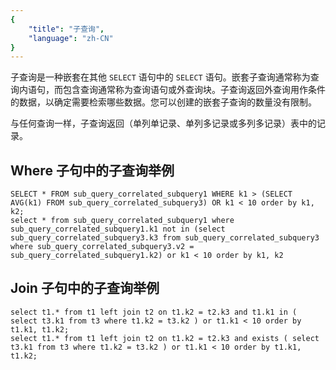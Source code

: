 ```yaml
---
{
    "title": "子查询",
    "language": "zh-CN"
}
---
```


<!-- 
Licensed to the Apache Software Foundation (ASF) under one
or more contributor license agreements.  See the NOTICE file
distributed with this work for additional information
regarding copyright ownership.  The ASF licenses this file
to you under the Apache License, Version 2.0 (the
"License"); you may not use this file except in compliance
with the License.  You may obtain a copy of the License at

  http://www.apache.org/licenses/LICENSE-2.0

Unless required by applicable law or agreed to in writing,
software distributed under the License is distributed on an
"AS IS" BASIS, WITHOUT WARRANTIES OR CONDITIONS OF ANY
KIND, either express or implied.  See the License for the
specific language governing permissions and limitations
under the License.
-->


子查询是一种嵌套在其他 `SELECT` 语句中的 `SELECT` 语句。嵌套子查询通常称为查询内语句，而包含查询通常称为查询语句或外查询块。子查询返回外查询用作条件的数据，以确定需要检索哪些数据。您可以创建的嵌套子查询的数量没有限制。

与任何查询一样，子查询返回（单列单记录、单列多记录或多列多记录）表中的记录。

## Where 子句中的子查询举例

```Plain
SELECT * FROM sub_query_correlated_subquery1 WHERE k1 > (SELECT AVG(k1) FROM sub_query_correlated_subquery3) OR k1 < 10 order by k1, k2;
select * from sub_query_correlated_subquery1 where sub_query_correlated_subquery1.k1 not in (select sub_query_correlated_subquery3.k3 from sub_query_correlated_subquery3 where sub_query_correlated_subquery3.v2 = sub_query_correlated_subquery1.k2) or k1 < 10 order by k1, k2
```

##  Join 子句中的子查询举例

```Plaintext
select t1.* from t1 left join t2 on t1.k2 = t2.k3 and t1.k1 in ( select t3.k1 from t3 where t1.k2 = t3.k2 ) or t1.k1 < 10 order by t1.k1, t1.k2;
select t1.* from t1 left join t2 on t1.k2 = t2.k3 and exists ( select t3.k1 from t3 where t1.k2 = t3.k2 ) or t1.k1 < 10 order by t1.k1, t1.k2;
```